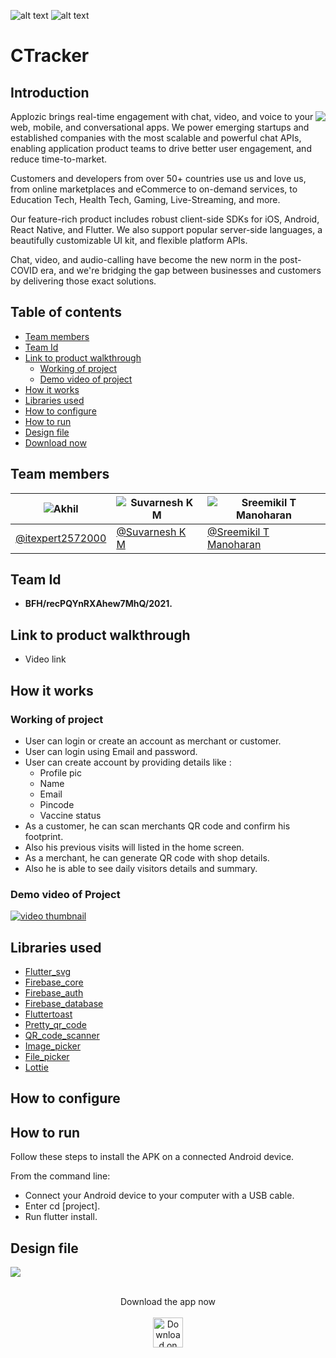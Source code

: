 ![alt text](https://trello-attachments.s3.amazonaws.com/542e9c6316504d5797afbfb9/542e9c6316504d5797afbfc1/39dee8d993841943b5723510ce663233/Frame_19.png)
![alt text](https://github.com/itexpert2572000/Ctracker/blob/91a6a09e646eda69264b6611faa5278e0f03e1ab/readme_assets/imageban.jpg)


# CTracker
## Introduction         

<img align="right" src="https://github.com/itexpert2572000/Ctracker/blob/946124dbb31f803dac79ca48c86f9700c5cec83c/readme_assets/introimage.png" />



Applozic brings real-time engagement with chat, video, and voice to your web,
mobile, and conversational apps. We power emerging startups and established
companies with the most scalable and powerful chat APIs, enabling application
product teams to drive better user engagement, and reduce time-to-market.

Customers and developers from over 50+ countries use us and love us, from online
marketplaces and eCommerce to on-demand services, to Education Tech, Health
Tech, Gaming, Live-Streaming, and more.

Our feature-rich product includes robust client-side SDKs for iOS, Android, React
Native, and Flutter. We also support popular server-side languages, a beautifully
customizable UI kit, and flexible platform APIs.

Chat, video, and audio-calling have become the new norm in the post-COVID era,
and we're bridging the gap between businesses and customers by delivering those
exact solutions.
## Table of contents
* [Team members](#members)
* [Team Id](#id)
* [Link to product walkthrough](#Linktoproductwalkthrough)
  * [Working of project](#working)
  * [Demo video of project](#video)
* [How it works](#howitworks)
* [Libraries used](#Librariesused)
* [How to configure](#configure)
* [How to run](#run)
* [Design file](#design)
* [Download now](#download)

<a name="members"></a>
## Team members
![Akhil](https://github.com/itexpert2572000/Ctracker/blob/91a6a09e646eda69264b6611faa5278e0f03e1ab/readme_assets/tj.png) | ![Suvarnesh K M](https://github.com/itexpert2572000/Ctracker/blob/91a6a09e646eda69264b6611faa5278e0f03e1ab/readme_assets/suvarneshkm.png) | ![Sreemikil T Manoharan](https://github.com/itexpert2572000/Ctracker/blob/91a6a09e646eda69264b6611faa5278e0f03e1ab/readme_assets/sreemikil.png)
------------ | ------------- | ------------- 
[@itexpert2572000](https://github.com/itexpert2572000) | [@Suvarnesh K M](https://github.com/SuvarneshKM) | [@Sreemikil T Manoharan](https://github.com/sreemikil)





<a name="id"></a>
## Team Id
* **BFH/recPQYnRXAhew7MhQ/2021.**
<a name="Linktoproductwalkthrough"></a>
## Link to product walkthrough
* Video link
<!--
Technologies which we are used in this project are:
- [Flutter](https://flutter.dev/)
- [Dart](https://dart.dev/)
- [Firebase](https://firebase.google.com/) -->

<a name="howitworks"></a>
## How it works
<a name="Working"></a>
### Working of project
- User can login or create an account as merchant or customer.
- User can login using Email and password.
- User can create account by providing details like :
    - Profile pic
    - Name
    - Email
    - Pincode
    - Vaccine status
- As a customer, he can scan merchants QR code and confirm his footprint.
- Also his previous visits will listed in the home screen.
- As a merchant, he can generate QR code with shop details.
- Also he is able to see daily visitors details and summary.

<a name="video"></a>
### Demo video of Project
[![video thumbnail](https://github.com/itexpert2572000/Ctracker/blob/main/readme_assets/new%20thumbnail.jpg)](https://youtu.be/fcrjcRQzlWc)
<a name="Librariesused"></a>
## Libraries used
- <a href="https://pub.dev/packages/flutter_svg">Flutter_svg</a>
- <a href="https://pub.dev/packages/firebase_core">Firebase_core</a>
- <a href="https://pub.dev/packages/firebase_auth">Firebase_auth</a>
- <a href="https://pub.dev/packages/firebase_database">Firebase_database</a>
- <a href="https://pub.dev/packages/fluttertoast">Fluttertoast</a>
- <a href="https://pub.dev/packages/pretty_qr_code">Pretty_qr_code</a>
- <a href="https://pub.dev/packages/qr_code_scanner">QR_code_scanner</a>
- <a href="https://pub.dev/packages/image_picker">Image_picker</a>
- <a href="https://pub.dev/packages/file_picker">File_picker</a>
- <a href="https://pub.dev/packages/lottie">Lottie</a>
<a name="configure"></a>
## How to configure
<a name="run"></a>
## How to run
Follow these steps to install the APK on a connected Android device.

From the command line:

 * Connect your Android device to your computer with a USB cable.
 * Enter cd [project].
 * Run flutter install.
<a name="design"></a>
## Design file
<a href="https://www.figma.com/file/5capyUZOnGpKiwROaBuoRF/bfh-Ctracker?node-id=0%3A1"><img src="https://github.com/itexpert2572000/Ctracker/blob/2ef021579d92728aa9604ad40bcddc27177c8ecf/readme_assets/designban.png"></a>
<br><br>
<a name="download"></a>
<p align="center">
  Download the app now <br><br>
  <a href="https://apps.apple.com/us/app/gittouch/id1452042346"><img src="https://github.com/itexpert2572000/Ctracker/blob/91a6a09e646eda69264b6611faa5278e0f03e1ab/readme_assets/download.png" alt="Download on the App Store" height="48"></a>
</p>

<!--## Total Visitors

<img align="left" src = "https://profile-counter.glitch.me/flutter_ecommerce_app/count.svg" alt ="Loading"> ->



